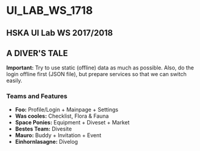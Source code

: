 # UI_LAB_WS_1718
## HSKA UI Lab WS 2017/2018

## A DIVER'S TALE

**Important:** Try to use static (offline) data as much as possible. Also, do the login offline first (JSON file), but prepare services so that we can switch easily.

### Teams and Features

* **Foo:** Profile/Login + Mainpage + Settings
* **Was cooles:** Checklist, Flora & Fauna
* **Space Ponies:** Equipment + Diveset + Market
* **Bestes Team:** Divesite
* **Mauro:** Buddy + Invitation + Event
* **Einhornlasagne:** Divelog
